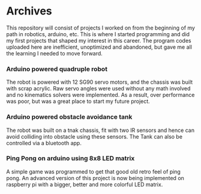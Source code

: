 # Archives
This repository will consist of projects I worked on from the beginning of my path in robotics, arduino, etc. This is where I started programming and did my first projects that shaped my interest in this career. The program codes uploaded here are inefficient, unoptimized and abandoned, but gave me all the learning I needed to move forward.

### Arduino powered quadruple robot
The robot is powered with 12 SG90 servo motors, and the chassis was built with scrap acrylic. Raw servo angles were used without any math involved and no kinematics solvers were implemented. As a result, over performance was poor, but was a great place to start my future project.

### Arduino powered obstacle avoidance tank
The robot was built on a tnak chassis, fit with two IR sensors and hence can avoid colliding into obstacle using these sensors. The Tank can also be controlled via a bluetooth app.

### Ping Pong on arduino using 8x8 LED matrix
A simple game was programmed to get that good old retro feel of ping pong. An advanced version of this project is now being implemented on raspberry pi with a bigger, better and more colorful LED matrix.
